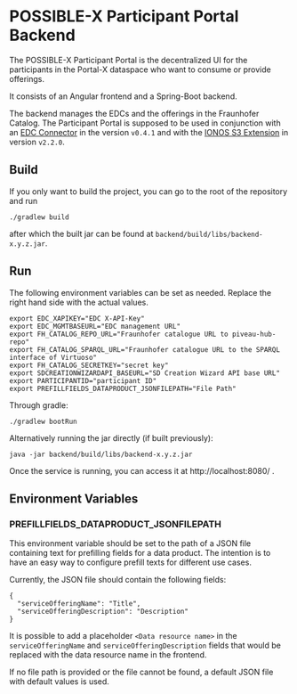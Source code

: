 # POSSIBLE-X Participant Portal Backend

The POSSIBLE-X Participant Portal is the decentralized UI for the participants in the Portal-X dataspace who want to
consume or provide offerings.

It consists of an Angular frontend and a Spring-Boot backend.

The backend manages the EDCs and the offerings in the Fraunhofer Catalog.
The Participant Portal is supposed to be used in conjunction with
an [EDC Connector](https://github.com/eclipse-edc/Connector) in the version `v0.4.1` and with the
[IONOS S3 Extension](https://github.com/Digital-Ecosystems/edc-ionos-s3/) in version `v2.2.0`.

## Build

If you only want to build the project, you can go to the root of the repository and run

```
./gradlew build
```

after which the built jar can be found at `backend/build/libs/backend-x.y.z.jar`.

## Run

The following environment variables can be set as needed. 
Replace the right hand side with the actual values.
```
export EDC_XAPIKEY="EDC X-API-Key"
export EDC_MGMTBASEURL="EDC management URL"
export FH_CATALOG_REPO_URL="Fraunhofer catalogue URL to piveau-hub-repo"
export FH_CATALOG_SPARQL_URL="Fraunhofer catalogue URL to the SPARQL interface of Virtuoso"
export FH_CATALOG_SECRETKEY="secret key"
export SDCREATIONWIZARDAPI_BASEURL="SD Creation Wizard API base URL"
export PARTICIPANTID="participant ID"
export PREFILLFIELDS_DATAPRODUCT_JSONFILEPATH="File Path"
```

Through gradle:

```
./gradlew bootRun
```

Alternatively running the jar directly (if built previously):

```
java -jar backend/build/libs/backend-x.y.z.jar
```

Once the service is running, you can access it at http://localhost:8080/ .

## Environment Variables
### PREFILLFIELDS_DATAPRODUCT_JSONFILEPATH
This environment variable should be set to the path of a JSON file containing text for prefilling fields for a 
data product. The intention is to have an easy way to configure prefill texts for different use cases.

Currently, the JSON file should contain the following fields:
```
{
  "serviceOfferingName": "Title",
  "serviceOfferingDescription": "Description"
}
```
It is possible to add a placeholder `<Data resource name>` in the `serviceOfferingName` and `serviceOfferingDescription` 
fields that would be replaced with the data resource name in the frontend.

If no file path is provided or the file cannot be found, a default JSON file with default values is used.
